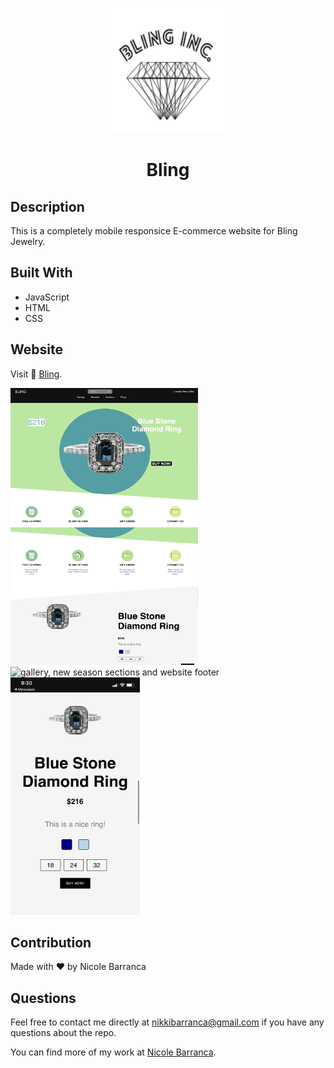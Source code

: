 <p align="center">
  <a href="https://nicolebarranca.github.io/Bling/" rel="noopener">
 <img width=200px height=200px src="img/BlingLogo.png" alt="Project logo"></a>
</p>

<h1 align="center">Bling</h1>

<div align="center">

</div>

## Description

This is a completely mobile responsice E-commerce website for Bling Jewelry.

## Built With

- JavaScript
- HTML
- CSS

## Website

Visit 💎 [Bling](https://nicolebarranca.github.io/Bling/).

<img width=300px height=220px src="img/SC1.png" alt="Hero product slider">
<br>
<img width=300px height=220px src="img/SC2.png" alt="feature section">
<br>
<img width=300px height=220px src="img/SC3.png" alt="gallery, new season sections and website footer">
<br>
<img width=207px height=380px src="img/SC4.png" alt="Mobile view of product section">

## Contribution

Made with ❤️ by Nicole Barranca

## Questions

Feel free to contact me directly at nikkibarranca@gmail.com if you have any questions about the repo.

You can find more of my work at [Nicole Barranca](https://github.com/NicoleBarranca).
